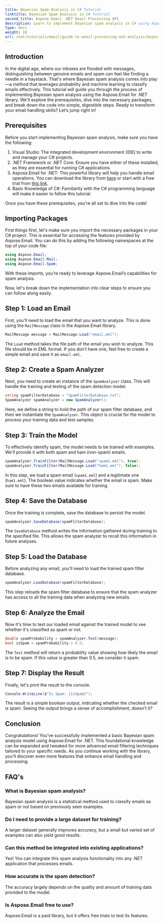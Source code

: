 ```yaml
---
title: Bayesian Spam Analysis in C# Tutorial
linktitle: Bayesian Spam Analysis in C# Tutorial
second_title: Aspose.Email .NET Email Processing API
description: Learn to implement Bayesian spam analysis in C# using Aspose.Email. Step-by-step tutorial with code insights for effective email filtering.
type: docs
weight: 10
url: /net/tutorials/email/guide-to-email-processing-and-analysis/bayesian-spam-analysis-in-csharp/
---
```

## Introduction

In the digital age, where our inboxes are flooded with messages, distinguishing between genuine emails and spam can feel like finding a needle in a haystack. That's where Bayesian spam analysis comes into play—a method that leverages probability and machine learning to classify emails effectively. This tutorial will guide you through the process of implementing Bayesian spam analysis using the Aspose.Email for .NET library. We'll explore the prerequisites, dive into the necessary packages, and break down the code into simple, digestible steps. Ready to transform your email handling skills? Let’s jump right in!

## Prerequisites

Before you start implementing Bayesian spam analysis, make sure you have the following:

1. Visual Studio: The integrated development environment (IDE) to write and manage your C# projects.
2. .NET Framework or .NET Core: Ensure you have either of these installed, as they are essential for running C# applications.
3. Aspose.Email for .NET: This powerful library will help you handle email operations. You can download the library from [here](https://releases.aspose.com/email/net/) or start with a free trial from [this link](https://releases.aspose.com/).
4. Basic Knowledge of C#: Familiarity with the C# programming language will make it easier to follow this tutorial.

Once you have these prerequisites, you're all set to dive into the code!

## Importing Packages

First things first, let's make sure you import the necessary packages in your C# project. This is essential for accessing the features provided by Aspose.Email. You can do this by adding the following namespaces at the top of your code file:

```csharp
using Aspose.Email;
using Aspose.Email.Mail;
using Aspose.Email.Spam;
```

With these imports, you’re ready to leverage Aspose.Email’s capabilities for spam analysis.

Now, let's break down the implementation into clear steps to ensure you can follow along easily.

## Step 1: Load an Email

First, you'll need to load the email that you want to analyze. This is done using the `MailMessage` class in the Aspose.Email library. 

```csharp
MailMessage message = MailMessage.Load("email.eml");
```

The `Load` method takes the file path of the email you wish to analyze. This file should be in EML format. If you don’t have one, feel free to create a simple email and save it as `email.eml`.

## Step 2: Create a Spam Analyzer

Next, you need to create an instance of the `SpamAnalyzer` class. This will handle the training and testing of the spam detection model.

```csharp
string spamFilterDatabase = "SpamFilterDatabase.txt";
SpamAnalyzer spamAnalyzer = new SpamAnalyzer();
```

Here, we define a string to hold the path of our spam filter database, and then we instantiate the `SpamAnalyzer`. This object is crucial for the model to process your training data and test samples.

## Step 3: Train the Model

To effectively identify spam, the model needs to be trained with examples. We'll provide it with both spam and ham (non-spam) emails.

```csharp
spamAnalyzer.TrainFilter(MailMessage.Load("spam1.eml"), true);
spamAnalyzer.TrainFilter(MailMessage.Load("ham1.eml"), false);
```

In this step, we load a spam email (`spam1.eml`) and a legitimate one (`ham1.eml`). The boolean value indicates whether the email is spam. Make sure to have these two emails available for training.

## Step 4: Save the Database

Once the training is complete, save the database to persist the model.

```csharp
spamAnalyzer.SaveDatabase(spamFilterDatabase);
```

The `SaveDatabase` method writes the information gathered during training to the specified file. This allows the spam analyzer to recall this information in future analyses.

## Step 5: Load the Database

Before analyzing any email, you’ll need to load the trained spam filter database.

```csharp
spamAnalyzer.LoadDatabase(spamFilterDatabase);
```

This step reloads the spam filter database to ensure that the spam analyzer has access to all the training data when analyzing new emails.

## Step 6: Analyze the Email

Now it's time to test our loaded email against the trained model to see whether it's classified as spam or not. 

```csharp
double spamProbability = spamAnalyzer.Test(message);
bool isSpam = spamProbability > 0.5;
```

The `Test` method will return a probability value showing how likely the email is to be spam. If this value is greater than 0.5, we consider it spam.

## Step 7: Display the Result

Finally, let's print the result to the console.

```csharp
Console.WriteLine($"Is Spam: {isSpam}");
```

The result is a simple boolean output, indicating whether the checked email is spam. Seeing the output brings a sense of accomplishment, doesn’t it?

## Conclusion

Congratulations! You’ve successfully implemented a basic Bayesian spam analysis model using Aspose.Email for .NET. This foundational knowledge can be expanded and tweaked for more advanced email filtering techniques tailored to your specific needs. As you continue working with the library, you'll discover even more features that enhance email handling and processing.

## FAQ's 

### What is Bayesian spam analysis?
Bayesian spam analysis is a statistical method used to classify emails as spam or not based on previously seen examples.

### Do I need to provide a large dataset for training?
A larger dataset generally improves accuracy, but a small but varied set of examples can also yield good results.

### Can this method be integrated into existing applications?
Yes! You can integrate this spam analysis functionality into any .NET application that processes emails.

### How accurate is the spam detection?
The accuracy largely depends on the quality and amount of training data provided to the model.

### Is Aspose.Email free to use?
Aspose.Email is a paid library, but it offers free trials to test its features.


